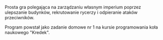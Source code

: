 Prosta gra polegająca na zarządzaniu własnym imperium poprzez ulepszanie budynków, rekrutowanie rycerzy i odpieranie ataków przeciwników.

Program powstał jako zadanie domowe nr 1 na kursie programowania koła naukowego "Kredek".
